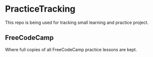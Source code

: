 # PracticeTracking
This repo is being used for tracking small learning and practice project.

## FreeCodeCamp
Where full copies of all FreeCodeCamp practice lessons are kept.
